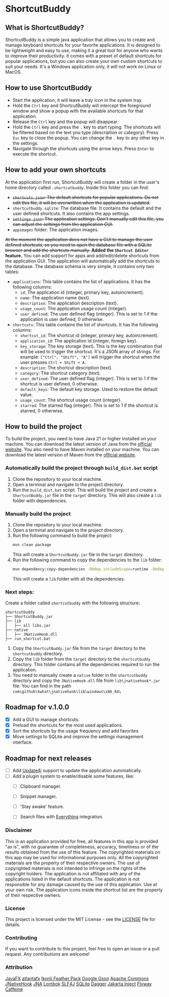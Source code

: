 # ShortcutBuddy

## What is ShortcutBuddy?
ShortcutBuddy is a simple java application that allows you to create and manage keyboard shortcuts for your favorite applications. It is designed to be lightweight and easy to use, making it a great tool for anyone who wants to improve their productivity.
It comes with a preset of default shortcuts for popular applications, but you can also create your own custom shortcuts to suit your needs.
It's a Windows application only, it will not work on Linux or MacOS.

## How to use ShortcutBuddy
- Start the application, it will leave a tray icon in the system tray.
- Hold the `Ctrl` key and ShortcutBuddy will intercept the foreground window and show a popup with the available shortcuts for that application.
- Release the `Ctrl` key and the popup will disappear.
- Hold the `Ctrl` key and press the `.` key to start typing. The shortcuts will be filtered based on the text you type (description or category). Press `Esc` key to close the popup. You can change the `.` key to any other key in the settings.
- Navigate through the shortcuts using the arrow keys. Press `Enter` to execute the shortcut.

## How to add your own shortcuts
At the application first run, ShortcutBuddy will create a folder in the user's home directory called `.shortcutbuddy`. Inside this folder you can find:
- ~~`shortcuts.json`: The default shortcuts for popular applications. Do not edit this file, it will be overwritten when the application is updated.~~
- `shortcutbuddy.sqlite`: The database file. It contains the default and the user defined shortcuts. It also contains the app settings.
- ~~`settings.json`: The application settings. Don't manually edit this file, you can adjust the settings from the application GUI.~~
- `appimages` folder: The application images.

~~At the moment the application does not have a GUI to manage the user defined shortcuts, so you need to open the database file with a SQLite browser and add the shortcuts manually.~~ **Added the `Shortcut Editor` feature.** You can add support for apps and add/edit/delete shortcuts from the application GUI. The application will automatically add the shortcuts to the database.
The database schema is very simple, it contains only two tables:
- `applications`: This table contains the list of applications. It has the following columns:
  - `id`: The application id (integer, primary key, autoincrement).
  - `name`: The application name (text).
  - `description`: The application description (text).
  - `usage_count`: The application usage count (integer).
  - `user_defined`: The user defined flag (integer). This is set to 1 if the application is user defined, 0 otherwise.
- `shortcuts`: This table contains the list of shortcuts. It has the following columns:
  - `shortcut_id`: The shortcut id (integer, primary key, autoincrement).
  - `application_id`: The application id (integer, foreign key).
  - `key_storage`: The key storage (text). This is the key combination that will be used to trigger the shortcut. It's a JSON array of strings. For example: `["Ctrl", "Shift", "A"]` will trigger the shortcut when the user presses `Ctrl + Shift + A`.
  - `description`: The shortcut description (text).
  - `category`: The shortcut category (text).
  - `user_defined`: The user defined flag (integer). This is set to 1 if the shortcut is user defined, 0 otherwise.
  - `default_keys`: The default key storage. Used to restore the default value.
  - `usage_count`: The shortcut usage count (integer).
  - `starred`: The starred flag (integer). This is set to 1 if the shortcut is starred, 0 otherwise.

## How to build the project
To build the project, you need to have Java 21 or higher installed on your machine. You can download the latest version of Java from the [official website](https://www.oracle.com/java/technologies/javase-jdk21-downloads.html).
You also need to have Maven installed on your machine. You can download the latest version of Maven from the [official website](https://maven.apache.org/download.cgi).

### Automatically build the project through `build_dist.bat` script
1. Clone the repository to your local machine.
2. Open a terminal and navigate to the project directory.
3. Run the `build_dist.bat` script. This will build the project and create a `ShortcutBuddy.jar` file in the `target` directory. This will also create a `lib` folder with dependencies.

### Manually build the project
1. Clone the repository to your local machine.
2. Open a terminal and navigate to the project directory.
3. Run the following command to build the project:
   ```bash
   mvn clean package
   ```
   This will create a `ShortcutBuddy.jar` file in the `target` directory.
4. Run the following command to copy the dependencies to the `lib` folder:
   ```bash
   mvn dependency:copy-dependencies -Dmdep.includeScope=runtime -Dmdep.excludeScope=test -DoutputDirectory=target/libs
   ```
   This will create a `lib` folder with all the dependencies.

### Next steps:
Create a folder called `shortcutbuddy` with the following structure:
```
shortcutbuddy
├── ShortcutBuddy.jar
├── lib
│   ├── all libs.jar
├── native
│   ├── JNativeHook.dll
├── run_shortcut.bat
```
1. Copy the `ShortcutBuddy.jar` file from the `target` directory to the `shortcutbuddy` directory.
2. Copy the `lib` folder from the `target` directory to the `shortcutbuddy` directory. This folder contains all the dependencies required to run the application.
3. You need to manually create a `native` folder in the `shortcutbuddy` directory and copy the `JNativeHook.dll` file from `lib\jnativehook*.jar` file. You can find in the path `com\github\kwhat\jnativehook\lib\windows\x86_64\`

## Roadmap for v.1.0.0
- [x] Add a GUI to manage shortcuts.
- [x] Preload the shortcuts for the most used applications.
- [x] Sort the shortcuts by the usage frequency and add favorites.
- [x] Move settings to SQLite and improve the settings management interface.
## Roadmap for next releases
- [ ] Add [Update4j](https://github.com/update4j/update4j) support to update the application automatically.
- [ ] Add a plugin system to enable/disable some features, like:
  - [ ] Clipboard manager.
  - [ ] Snippet manager.
  - [ ] 'Stay awake' feature.
  - [ ] Search files with [Everything](https://www.voidtools.com/) integration.


### Disclaimer
This is an application provided for free, all features in this app is provided "as is", with no guarantee of completeness, accuracy, timeliness or of the results obtained from the use of this feature.
The copyrighted materials on this app may be used for informational purposes only. All the copyrighted materials are the property of their respective owners. The use of copyrighted materials is not intended to infringe on the rights of the copyright holders.
The application is not affiliated with any of the applications listed in the default shortcuts. The application is not responsible for any damage caused by the use of this application. Use at your own risk.
The application icons inside the shortcut list are the property of their respective owners.

### License
This project is licensed under the MIT License - see the [LICENSE](LICENSE) file for details.

### Contributing
If you want to contribute to this project, feel free to open an issue or a pull request. Any contributions are welcome!

### Attribution
[JavaFX](https://openjfx.io/)
[atlantafx](https://github.com/mkpaz/atlantafx)
[Ikonli Feather Pack](https://kordamp.org/ikonli/)
[Google Gson](https://github.com/google/gson)
[Apache Commons](https://commons.apache.org/)
[JNativeHook](https://github.com/kwhat/jnativehook)
[JNA](https://github.com/java-native-access/jna)
[Lombok](https://projectlombok.org/)
[SLF4J](http://www.slf4j.org/)
[SQLite](https://www.sqlite.org/index.html)
[Dagger](https://dagger.dev/)
[Jakarta Inject](https://jakarta.ee/specifications/dependency-injection/)
[Flyway](https://flywaydb.org/)
[Caffeine](https://github.com/ben-manes/caffeine)
